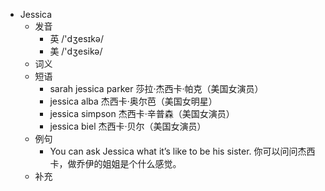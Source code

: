 - Jessica
  - 发音
    - 英 /'dʒesɪkə/
    - 美 /'dʒesikə/
  - 词义
  - 短语
    - sarah jessica parker 莎拉·杰西卡·帕克（美国女演员）
    - jessica alba 杰西卡·奥尔芭（美国女明星）
    - jessica simpson 杰西卡·辛普森（美国女演员）
    - jessica biel 杰西卡·贝尔（美国女演员）
  - 例句
    - You can ask Jessica what it’s like to be his sister. 你可以问问杰西卡，做乔伊的姐姐是个什么感觉。
  - 补充